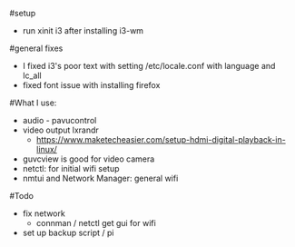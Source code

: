 #setup
- run xinit i3 after installing i3-wm

#general fixes
- I fixed i3's poor text with setting /etc/locale.conf with language and lc_all
- fixed font issue with installing firefox

#What I use:
-  audio - pavucontrol
- video output lxrandr
  - https://www.maketecheasier.com/setup-hdmi-digital-playback-in-linux/
- guvcview is good for video camera
- netctl: for initial wifi setup
- nmtui and Network Manager: general wifi

#Todo
- fix network
  - connman / netctl get gui for wifi
- set up backup script / pi
